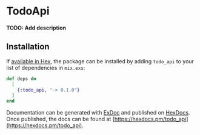 # TodoApi

**TODO: Add description**

## Installation

If [available in Hex](https://hex.pm/docs/publish), the package can be installed
by adding `todo_api` to your list of dependencies in `mix.exs`:

```elixir
def deps do
  [
    {:todo_api, "~> 0.1.0"}
  ]
end
```

Documentation can be generated with [ExDoc](https://github.com/elixir-lang/ex_doc)
and published on [HexDocs](https://hexdocs.pm). Once published, the docs can
be found at [https://hexdocs.pm/todo_api](https://hexdocs.pm/todo_api).

